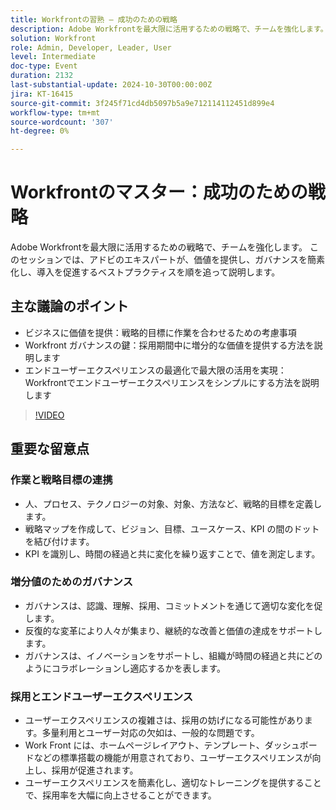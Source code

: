 ```yaml
---
title: Workfrontの習熟 – 成功のための戦略
description: Adobe Workfrontを最大限に活用するための戦略で、チームを強化します。 このセッションでは、アドビのエキスパートが、価値を提供し、ガバナンスを簡素化し、導入を促進するベストプラクティスを順を追って説明します。主な話し合いポイント：ビジネスに価値を提供 – 作業を戦略的目標に合わせる際の考慮事項Workfrontのガバナンスの鍵 – 導入を成熟させつつ増分価値を提供する方法を学ぶエンドユーザーエクスペリエンスの最適化を通じて採用する方法をWorkfront確認する
solution: Workfront
role: Admin, Developer, Leader, User
level: Intermediate
doc-type: Event
duration: 2132
last-substantial-update: 2024-10-30T00:00:00Z
jira: KT-16415
source-git-commit: 3f245f71cd4db5097b5a9e712114112451d899e4
workflow-type: tm+mt
source-wordcount: '307'
ht-degree: 0%

---
```



# Workfrontのマスター：成功のための戦略

Adobe Workfrontを最大限に活用するための戦略で、チームを強化します。 このセッションでは、アドビのエキスパートが、価値を提供し、ガバナンスを簡素化し、導入を促進するベストプラクティスを順を追って説明します。

## 主な議論のポイント

* ビジネスに価値を提供：戦略的目標に作業を合わせるための考慮事項
* Workfront ガバナンスの鍵：採用期間中に増分的な価値を提供する方法を説明します
* エンドユーザーエクスペリエンスの最適化で最大限の活用を実現：Workfrontでエンドユーザーエクスペリエンスをシンプルにする方法を説明します

>[!VIDEO](https://video.tv.adobe.com/v/3435746/?learn=on)

## 重要な留意点

### 作業と戦略目標の連携

* 人、プロセス、テクノロジーの対象、対象、方法など、戦略的目標を定義します。
* 戦略マップを作成して、ビジョン、目標、ユースケース、KPI の間のドットを結び付けます。
* KPI を識別し、時間の経過と共に変化を繰り返すことで、値を測定します。

### 増分値のためのガバナンス

* ガバナンスは、認識、理解、採用、コミットメントを通じて適切な変化を促します。
* 反復的な変革により人々が集まり、継続的な改善と価値の達成をサポートします。
* ガバナンスは、イノベーションをサポートし、組織が時間の経過と共にどのようにコラボレーションし適応するかを表します。

### 採用とエンドユーザーエクスペリエンス

* ユーザーエクスペリエンスの複雑さは、採用の妨げになる可能性があります。多量利用とユーザー対応の欠如は、一般的な問題です。
* Work Front には、ホームページレイアウト、テンプレート、ダッシュボードなどの標準搭載の機能が用意されており、ユーザーエクスペリエンスが向上し、採用が促進されます。
* ユーザーエクスペリエンスを簡素化し、適切なトレーニングを提供することで、採用率を大幅に向上させることができます。
